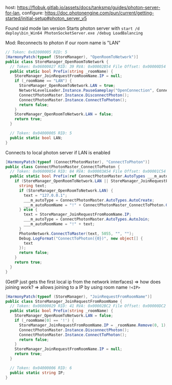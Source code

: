 host: https://flobuk.gitlab.io/assets/docs/tanksmp/guides/photon-server-for-lan, configure: https://doc.photonengine.com/pun/current/getting-started/initial-setup#photon_server_v5

Found raid mode lan version
Starts photon server with
`start /d deploy\bin_Win64 PhotonSocketServer.exe /debug LoadBalancing`

Mod:
Reconnects to photon if our room name is "LAN"
```c#
// Token: 0x02000005 RID: 5
[HarmonyPatch(typeof (StoreManager), "OpenRoomToNetwork")]
public class StoreManager_OpenRoomToNetwork {
  // Token: 0x06000027 RID: 39 RVA: 0x00002B54 File Offset: 0x00000D54
  public static bool Prefix(string _roomName) {
    StoreManager_JoinRequestFromRoomName.IP = null;
    if (_roomName == "LAN") {
      StoreManager_OpenRoomToNetwork.LAN = true;
      NetworkLevelLoader.Instance.PauseGameplay("OpenConnection", ConnectPhotonMaster.Instance, LocalizationManager.Instance.GetLoc("Loading_OpeningConnection"));
      ConnectPhotonMaster.Instance.DisconnectPhoton();
      ConnectPhotonMaster.Instance.ConnectToPhoton();
      return false;
    }
    StoreManager_OpenRoomToNetwork.LAN = false;
    return true;
  }

  // Token: 0x04000005 RID: 5
  public static bool LAN;
}
```
Connects to local photon server if LAN is enabled
```c#
[HarmonyPatch(typeof (ConnectPhotonMaster), "ConnectToPhoton")]
public class ConnectPhotonMaster_ConnectToPhoton {
  // Token: 0x06000054 RID: 84 RVA: 0x00003A54 File Offset: 0x00001C54
  public static bool Prefix(ref ConnectPhotonMaster.AutoTypes ___m_autoType, ref string ___m_autoRoomName) {
    if (StoreManager_OpenRoomToNetwork.LAN || StoreManager_JoinRequestFromRoomName.IP != null) {
      string text;
      if (StoreManager_OpenRoomToNetwork.LAN) {
        text = "127.0.0.1";
        ___m_autoType = ConnectPhotonMaster.AutoTypes.AutoCreate;
        ___m_autoRoomName = "!" + ConnectPhotonMaster_ConnectToPhoton.GetIP();
      } else {
        text = StoreManager_JoinRequestFromRoomName.IP;
        ___m_autoType = ConnectPhotonMaster.AutoTypes.AutoJoin;
        ___m_autoRoomName = "!" + text;
      }
      PhotonNetwork.ConnectToMaster(text, 5055, "", "");
      Debug.LogFormat("ConnectToPhoton({0})", new object[] {
        text
      });
      return false;
    }
    return true;
  }
}
```
(GetIP just gets the first local ip from the network interfaces)
=> how does joining work?
=> allows joining to a IP by using room name `!<IP>`
```c#
[HarmonyPatch(typeof (StoreManager), "JoinRequestFromRoomName")]
public class StoreManager_JoinRequestFromRoomName {
  // Token: 0x06000029 RID: 41 RVA: 0x00002BC2 File Offset: 0x00000DC2
  public static bool Prefix(string _roomName) {
    StoreManager_OpenRoomToNetwork.LAN = false;
    if (_roomName[0] == '!') {
      StoreManager_JoinRequestFromRoomName.IP = _roomName.Remove(0, 1);
      ConnectPhotonMaster.Instance.DisconnectPhoton();
      ConnectPhotonMaster.Instance.ConnectToPhoton();
      return false;
    }
    StoreManager_JoinRequestFromRoomName.IP = null;
    return true;
  }

  // Token: 0x04000006 RID: 6
  public static string IP;
}
```
